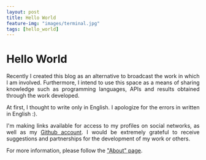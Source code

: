 ```yaml
---
layout: post
title: Hello World
feature-img: "images/terminal.jpg"
tags: [hello_world]
---
```


# Hello World

<p align="justify"> Recently I created this blog as an alternative to broadcast the work in which I am involved. Furthermore, I intend to use this space as a means of sharing knowledge such as programming languages, APIs and results obtained through the work developed.</p>

<p align="justify"> At first, I thought to write only in English. I apologize for the errors in written in English :).</p>

<p align="justify"> I'm making links available for access to my profiles on social networks, as well as my <a href="https://github.com/misaelljr/">Github account</a>. I would be extremely grateful to receive suggestions and partnerships for the development of my work or others.</p>

<p align="justify"> For more information, please follow the <a href="https://misaelljr.github.io/sobre/">"About" page</a>.</p>


